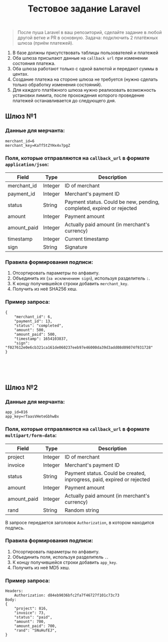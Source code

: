 <!-- title: Тестовое задание -->
<p>
    <h1 align="center">Тестовое задание Laravel</h1>
    <br>
</p>

> После пуша Laravel в ваш репозиторий, сделайте задание в любой другой ветке и PR в основную.
Задача: подключить 2 платёжных шлюза (приём платежей).

1. В базе должны присутствовать таблицы пользователей и платежей
2. Оба шлюза присылают данные на `callback url` при изменении состояния платежа.
3. Оба шлюза работают только с одной валютой и передают суммы в центах.
4. Создание платежа на стороне шлюза не требуется (нужно сделать только обработку изменения состояний).
5. Для каждого платёжного шлюза нужно реализовать возможность установки лимита, после прохождения которого проведение платежей останавливается до следующего дня.

## Шлюз №1
### Данные для мерчанта:
```
merchant_id=6
merchant_key=KaTf5tZYHx4v7pgZ
```

### Поля, которые отправляются на `callback_url` в формате `application/json`:
| Field       | Type    | Description                                                           |
|-------------|---------|-----------------------------------------------------------------------|
| merchant_id | Integer | ID of merchant                                                        |
| payment_id  | Integer | Merchant's payment ID                                                 |
| status      | String  | Payment status. Could be new, pending, completed, expired or rejected |
| amount      | Integer | Payment amount                                                        |
| amount_paid | Integer | Actually paid amount (in merchant's currency)                         |
| timestamp   | Integer | Current timestamp                                                     |
| sign        | String  | Signature                                                             |

### Правила формирования подписи:

1. Отсортировать параметры по алфавиту.
2. Объединить их (`за исключением sign`), используя разделитель `:`.
3. К концу получившейся строки добавить `merchant_key`.
4. Получить из неё SHA256 хеш.

### Пример запроса:
```
{
    "merchant_id": 6,
    "payment_id": 13,
    "status": "completed",
    "amount": 500,
    "amount_paid": 500,
    "timestamp": 1654103837,
    "sign": "f027612e0e6cb321ca161de060237eeb97e46000da39d3add08d09074f931728"
}
```
<br><br><br>
## Шлюз №2
### Данные для мерчанта:
```
app_id=816
app_key=rTaasVHeteGbhwBx
```

### Поля, которые отправляются на `callback_url` в формате `multipart/form-data`:
| Field       | Type    | Description                                                           |
|-------------|---------|-----------------------------------------------------------------------|
| project | Integer | ID of merchant                                                        |
| invoice  | Integer | Merchant's payment ID                                                 |
| status      | String  | Payment status. Could be created, inprogress, paid, expired or rejected |
| amount      | Integer | Payment amount                                                        |
| amount_paid | Integer | Actually paid amount (in merchant's currency)                         |
| rand   | String | Random string                                                     |

В запросе передается заголовок `Authorization`, в котором находится подпись.

### Правила формирования подписи:

1. Отсортировать параметры по алфавиту.
2. Объединить поля, используя разделитель `.`.
3. К концу получившейся строки добавить `app_key`.
4. Получить из неё MD5 хеш.

### Пример запроса:
```
Headers:
    Authorization: d84eb9036bfc2fa7f46727f101c73c73
Body:
{
    "project": 816,
    "invoice": 73,
    "status": "paid",
    "amount": 700,
    "amount_paid": 700,
    "rand": "SNuHufEJ",
}
```
